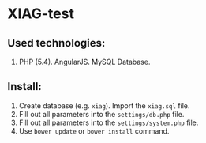 XIAG-test
=========

## Used technologies:
1. PHP (5.4). AngularJS. MySQL Database.

## Install:
1. Create database (e.g. `xiag`). Import the `xiag.sql` file.
2. Fill out all parameters into the `settings/db.php` file.
3. Fill out all parameters into the `settings/system.php` file.
4. Use `bower update` or `bower install` command.
